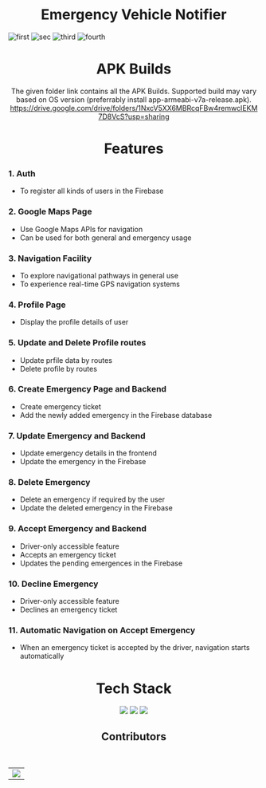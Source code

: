 <div align ="center">
	
# Emergency Vehicle Notifier
</div>

![first](https://user-images.githubusercontent.com/74818285/144063206-a2a3c007-e67e-443b-853d-7096cf8c49f0.png)
![sec](https://user-images.githubusercontent.com/74818285/144063383-40784611-2dff-4189-b4d5-baea48526217.png)
![third](https://user-images.githubusercontent.com/74818285/144063447-c77de5dc-7b4a-47ad-b6eb-d87b4e22a981.png)
![fourth](https://user-images.githubusercontent.com/74818285/144063459-0a620ee4-580b-4d2e-82c3-dabf36ff190e.png)




<div align ="center">

# APK Builds
The given folder link contains all the APK Builds. Supported build may vary based on OS version (preferrably install app-armeabi-v7a-release.apk).
https://drive.google.com/drive/folders/1NxcV5XX6MBRcqFBw4remwcIEKM7D8VcS?usp=sharing
	
# Features
	
	
</div>

### 1. Auth
- To register all kinds of users in the Firebase

### 2. Google Maps Page
- Use Google Maps APIs for navigation
- Can be used for both general and emergency usage

### 3. Navigation Facility
- To explore navigational pathways in general use
- To experience real-time GPS navigation systems

### 4. Profile Page
- Display the profile details of user

### 5. Update and Delete Profile routes
- Update prfile data by routes
- Delete profile by routes

### 6. Create Emergency Page and Backend
- Create emergency ticket
- Add the newly added emergency in the Firebase database

### 7. Update Emergency and Backend
- Update emergency details in the frontend
- Update the emergency in the Firebase

### 8. Delete Emergency
- Delete an emergency if required by the user
- Update the deleted emergency in the Firebase

### 9. Accept Emergency and Backend
- Driver-only accessible feature
- Accepts an emergency ticket
- Updates the pending emergences in the Firebase 

### 10. Decline Emergency
- Driver-only accessible feature
- Declines an emergency ticket

### 11. Automatic Navigation on Accept Emergency
- When an emergency ticket is accepted by the driver, navigation starts automatically


 <div align= center>

# Tech Stack

</div>
<div align ="center">
<img src="https://img.icons8.com/color/48/000000/dart.png"/>
<img src="https://img.icons8.com/color/48/000000/flutter.png"/>
<img src="https://img.icons8.com/color/50/000000/firebase.png"/>

</div>

<div align= center>

## Contributors

	
<br/>
<table>
	<tr>
		<td>
			<a href="https://github.com/kunaljain0212/Emergency-Vehicle-Notifier/graphs/contributors">
  <img src="https://contrib.rocks/image?repo=kunaljain0212/Emergency-Vehicle-Notifier" />
</a>
		</td>
	</tr>
</table>

</div>

